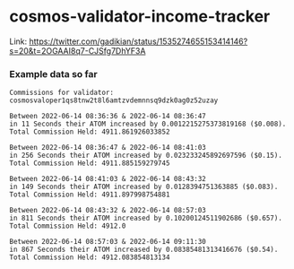 # cosmos-validator-income-tracker

Link:
https://twitter.com/gadikian/status/1535274655153414146?s=20&t=2OGAAI8q7-CJSfg7DhYF3A


### Example data so far
```
Commissions for validator:  cosmosvaloper1qs8tnw2t8l6amtzvdemnnsq9dzk0ag0z52uzay

Between 2022-06-14 08:36:36 & 2022-06-14 08:36:47
in 11 Seconds their ATOM increased by 0.0012215275373819168 ($0.008).   Total Commission Held: 4911.861926033852

Between 2022-06-14 08:36:47 & 2022-06-14 08:41:03
in 256 Seconds their ATOM increased by 0.023233245892697596 ($0.15).    Total Commission Held: 4911.885159279745

Between 2022-06-14 08:41:03 & 2022-06-14 08:43:32
in 149 Seconds their ATOM increased by 0.0128394751363885 ($0.083).     Total Commission Held: 4911.897998754881

Between 2022-06-14 08:43:32 & 2022-06-14 08:57:03
in 811 Seconds their ATOM increased by 0.10200124511902686 ($0.657).    Total Commission Held: 4912.0

Between 2022-06-14 08:57:03 & 2022-06-14 09:11:30
in 867 Seconds their ATOM increased by 0.08385481313416676 ($0.54).     Total Commission Held: 4912.083854813134
```